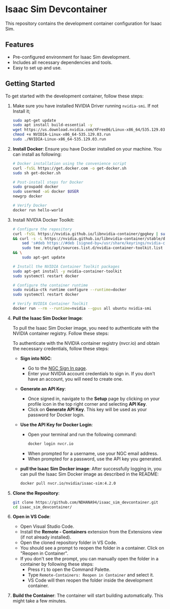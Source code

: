 # Isaac Sim Devcontainer

This repository contains the development container configuration for Isaac Sim.

## Features

- Pre-configured environment for Isaac Sim development.
- Includes all necessary dependencies and tools.
- Easy to set up and use.


## Getting Started

To get started with the development container, follow these steps:

1. Make sure you have installed NVIDIA Driver running `nvidia-smi`. If not Install it;
    ```bash
    sudo apt-get update
    sudo apt install build-essential -y
    wget https://us.download.nvidia.com/XFree86/Linux-x86_64/535.129.03/NVIDIA-Linux-x86_64-535.129.03.run
    chmod +x NVIDIA-Linux-x86_64-535.129.03.run
    sudo ./NVIDIA-Linux-x86_64-535.129.03.run
    ```

2. **Install Docker**: Ensure you have Docker installed on your machine. You can install as following:
    ```bash
    # Docker installation using the convenience script
    curl -fsSL https://get.docker.com -o get-docker.sh
    sudo sh get-docker.sh

    # Post-install steps for Docker
    sudo groupadd docker
    sudo usermod -aG docker $USER
    newgrp docker

    # Verify Docker
    docker run hello-world
    ```

3. Install NVIDIA Docker Toolkit:
    ```bash
    # Configure the repository
    curl -fsSL https://nvidia.github.io/libnvidia-container/gpgkey | sudo gpg --dearmor -o /usr/share/keyrings/nvidia-container-toolkit-keyring.gpg \
    && curl -s -L https://nvidia.github.io/libnvidia-container/stable/deb/nvidia-container-toolkit.list | \
        sed 's#deb https://#deb [signed-by=/usr/share/keyrings/nvidia-container-toolkit-keyring.gpg] https://#g' | \
        sudo tee /etc/apt/sources.list.d/nvidia-container-toolkit.list \
    && \
        sudo apt-get update

    # Install the NVIDIA Container Toolkit packages
    sudo apt-get install -y nvidia-container-toolkit
    sudo systemctl restart docker

    # Configure the container runtime
    sudo nvidia-ctk runtime configure --runtime=docker
    sudo systemctl restart docker

    # Verify NVIDIA Container Toolkit
    docker run --rm --runtime=nvidia --gpus all ubuntu nvidia-smi
    ```

3. **Pull the Isaac Sim Docker Image**:

    To pull the Isaac Sim Docker image, you need to authenticate with the NVIDIA container registry. Follow these steps:

    To authenticate with the NVIDIA container registry (nvcr.io) and obtain the necessary credentials, follow these steps:

    - **Sign into NGC**:
        - Go to the [NGC Sign In page](https://ngc.nvidia.com/signin).
        - Enter your NVIDIA account credentials to sign in. If you don't have an account, you will need to create one.

    - **Generate an API Key**:
        - Once signed in, navigate to the **Setup** page by clicking on your profile icon in the top right corner and selecting **API Key**.
        - Click on **Generate API Key**. This key will be used as your password for Docker login.

    - **Use the API Key for Docker Login**:
        - Open your terminal and run the following command:
            ```sh
            docker login nvcr.io
            ```
        - When prompted for a username, use your NGC email address.
        - When prompted for a password, use the API key you generated.

    - **pull the Isaac Sim Docker image**: After successfully logging in, you can pull the Isaac Sim Docker image as described in the README:
        ```sh
        docker pull nvcr.io/nvidia/isaac-sim:4.2.0
        ```

4. **Clone the Repository**:
    ```sh
    git clone https://github.com/NDHANA94/isaac_sim_devcontainer.git
    cd isaac_sim_devcontainer/
    ```
5. **Open in VS Code**: 

    - Open Visual Studio Code. 
    - Install the **Remote - Containers** extension from the Extensions view (if not already installed).
    - Open the cloned repository folder in VS Code.
    - You should see a prompt to reopen the folder in a container. Click on "Reopen in Container".
    - If you don't see the prompt, you can manually open the folder in a container by following these steps:
        - Press `F1` to open the Command Palette.
        - Type `Remote-Containers: Reopen in Container` and select it.
        - VS Code will then reopen the folder inside the development container.

6. **Build the Container**: The container will start building automatically. This might take a few minutes.








